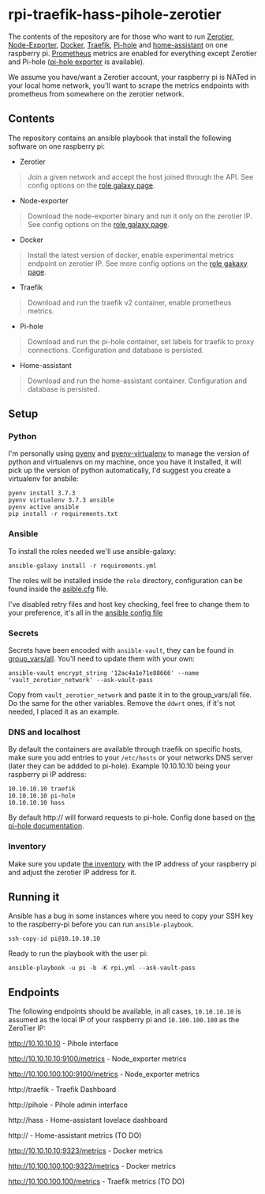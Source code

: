 # rpi-traefik-hass-pihole-zerotier

The contents of the repository are for those who want to run [Zerotier](https://zerotier.com), [Node-Exporter](https://github.com/prometheus/node_exporter), [Docker](https://docker.io), [Traefik](https://traefik.io), [Pi-hole](https://pi-hole.net/) and [home-assistant](https://www.home-assistant.io/) on one raspberry pi. [Prometheus](https://prometheus.io) metrics are enabled for everything except Zerotier and Pi-hole ([pi-hole exporter](https://github.com/eko/pihole-exporter) is available).

We assume you have/want a Zerotier account, your raspberry pi is NATed in your local home network, you'll want to scrape the metrics endpoints with prometheus from somewhere on the zerotier network.

## Contents

The repository contains an ansible playbook that install the following software on one raspberry pi:

* Zerotier
> Join a given network and accept the host joined through the API. See config options on the [role galaxy page](https://galaxy.ansible.com/m4rcu5nl/zerotier-one).
* Node-exporter
> Download the node-exporter binary and run it only on the zerotier IP. See config options on the [role galaxy page](https://galaxy.ansible.com/undergreen/prometheus-node-exporter).
* Docker
> Install the latest version of docker, enable experimental metrics endpoint on zerotier IP. See more config options on the [role gakaxy page](https://galaxy.ansible.com/geerlingguy/docker).
* Traefik
> Download and run the traefik v2 container, enable prometheus metrics.
* Pi-hole
> Download and run the pi-hole container, set labels for traefik to proxy connections. Configuration and database is persisted.
* Home-assistant
> Download and run the home-assistant container. Configuration and database is persisted.

## Setup

### Python

I'm personally using [pyenv](https://github.com/pyenv/pyenv) and [pyenv-virtualenv](https://github.com/pyenv/pyenv-virtualenv) to manage the version of python and virtualenvs on my machine, once you have it installed, it will pick up the version of python automatically, I'd suggest you create a virtualenv for ansbile:

```
pyenv install 3.7.3
pyenv virtualenv 3.7.3 ansible
pyenv active ansible
pip install -r requirements.txt
```

### Ansible

To install the roles needed we'll use ansible-galaxy:

```
ansible-galaxy install -r requirements.yml
```

The roles will be installed inside the `role` directory, configuration can be found inside the [asible.cfg](ansible.cfg#L5) file.

I've disabled retry files and host key checking, feel free to change them to your preference, it's all in the [ansible config file](ansible.cfg)

### Secrets

Secrets have been encoded with `ansible-vault`, they can be found in [group_vars/all](group_vars/all). You'll need to update them with your own:

```
ansible-vault encrypt_string '12ac4a1e71e88666' --name 'vault_zerotier_network' --ask-vault-pass
```

Copy from `vault_zerotier_network` and paste it in to the group_vars/all file. Do the same for the other variables. Remove the `ddwrt` ones, if it's not needed, I placed it as an example.

### DNS and localhost

By default the containers are available through traefik on specific hosts, make sure you add entries to your `/etc/hosts` or your networks DNS server (later they can be addded to pi-hole). Example 10.10.10.10 being your raspberry pi IP address:

```
10.10.10.10 traefik
10.10.10.10 pi-hole
10.10.10.10 hass
```

By default http://<raspberry-pi-ip-address> will forward requests to pi-hole. Config done based on [the pi-hole documentation](https://github.com/pi-hole/docker-pi-hole#running-pi-hole-docker).

### Inventory

Make sure you update [the inventory](inventory/servers.ini) with the IP address of your raspberry pi and adjust the zerotier IP address for it.

## Running it

Ansible has a bug in some instances where you need to copy your SSH key to the raspberry-pi before you can run `ansible-playbook`.

```
ssh-copy-id pi@10.10.10.10
```

Ready to run the playbook with the user pi:

```
ansible-playbook -u pi -b -K rpi.yml --ask-vault-pass
```

## Endpoints

The following endpoints should be available, in all cases, `10.10.10.10` is assumed as the local IP of your raspberry pi and `10.100.100.100` as the ZeroTier IP:

http://10.10.10.10 - Pihole interface

http://10.10.10.10:9100/metrics - Node_exporter metrics

http://10.100.100.100:9100/metrics - Node_exporter metrics

http://traefik - Traefik Dashboard

http://pihole - Pihole admin interface

http://hass - Home-assistant lovelace dashboard

http:// - Home-assistant metrics (TO DO)

http://10.10.10.10:9323/metrics - Docker metrics

http://10.100.100.100:9323/metrics - Docker metrics

http://10.100.100.100/metrics - Traefik metrics (TO DO)
